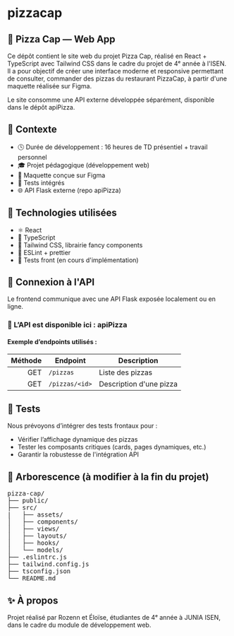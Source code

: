 # pizzacap

## 🍕 Pizza Cap — Web App

Ce dépôt contient le site web du projet Pizza Cap, réalisé en React + TypeScript avec Tailwind CSS dans le cadre du projet de 4ᵉ année à l'ISEN.
Il a pour objectif de créer une interface moderne et responsive permettant de consulter, commander des pizzas du restaurant PizzaCap, à partir d'une maquette réalisée sur Figma.

Le site consomme une API externe développée séparément, disponible dans le dépôt apiPizza.

## 🧠 Contexte

-   🕓 Durée de développement : 16 heures de TD présentiel + travail personnel
-   🎓 Projet pédagogique (développement web)
-   🎨 Maquette conçue sur Figma
-   🧪 Tests intégrés
-   🌐 API Flask externe (repo apiPizza)

## 🚀 Technologies utilisées

-   ⚛️ React
-   🧠 TypeScript
-   💨 Tailwind CSS, librairie fancy components
-   📏 ESLint + prettier
-   🧪 Tests front (en cours d'implémentation)

## 📡 Connexion à l'API

Le frontend communique avec une API Flask exposée localement ou en ligne.

### 🔗 L’API est disponible ici : apiPizza

#### Exemple d’endpoints utilisés :

| Méthode | Endpoint       | Description             |
| ------: | -------------- | ----------------------- |
|     GET | `/pizzas`      | Liste des pizzas        |
|     GET | `/pizzas/<id>` | Description d'une pizza |

## 🧪 Tests

Nous prévoyons d’intégrer des tests frontaux pour :

-   Vérifier l’affichage dynamique des pizzas
-   Tester les composants critiques (cards, pages dynamiques, etc.)
-   Garantir la robustesse de l'intégration API

## 📂 Arborescence (à modifier à la fin du projet)

<pre>
pizza-cap/
├── public/
├── src/
|   ├── assets/
│   ├── components/
│   ├── views/
│   ├── layouts/
│   ├── hooks/
│   └── models/
├── .eslintrc.js
├── tailwind.config.js
├── tsconfig.json
└── README.md</pre>

## ✨ À propos

Projet réalisé par Rozenn et Éloïse, étudiantes de 4ᵉ année à JUNIA ISEN, dans le cadre du module de développement web.
